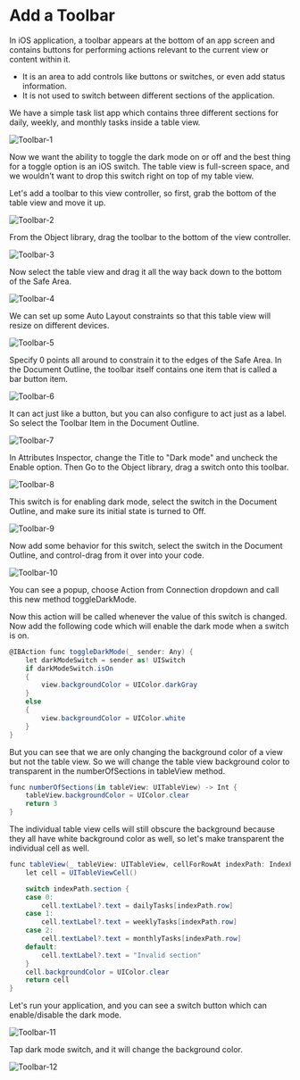 # Add a Toolbar

In iOS application, a toolbar appears at the bottom of an app screen and contains buttons for performing actions relevant to the current view or content within it. 

 - It is an area to add controls like buttons or switches, or even add status information. 
 - It is not used to switch between different sections of the application.

We have a simple task list app which contains three different sections for daily, weekly, and monthly tasks inside a table view.

<img src="https://raw.githubusercontent.com/zzzprojects/iOS-Tutorial/master/docs/images/toolbar1.png" alt="Toolbar-1">

Now we want the ability to toggle the dark mode on or off and the best thing for a toggle option is an iOS switch. The table view is full-screen space, and we wouldn't want to drop this switch right on top of my table view. 

Let's add a toolbar to this view controller, so first, grab the bottom of the table view and move it up.

<img src="https://raw.githubusercontent.com/zzzprojects/iOS-Tutorial/master/docs/images/toolbar2.png" alt="Toolbar-2">

From the Object library, drag the toolbar to the bottom of the view controller.

<img src="https://raw.githubusercontent.com/zzzprojects/iOS-Tutorial/master/docs/images/toolbar3.png" alt="Toolbar-3">

Now select the table view and drag it all the way back down to the bottom of the Safe Area.

<img src="https://raw.githubusercontent.com/zzzprojects/iOS-Tutorial/master/docs/images/toolbar4.png" alt="Toolbar-4">

We can set up some Auto Layout constraints so that this table view will resize on different devices.

<img src="https://raw.githubusercontent.com/zzzprojects/iOS-Tutorial/master/docs/images/toolbar5.png" alt="Toolbar-5">

Specify 0 points all around to constrain it to the edges of the Safe Area. In the Document Outline, the toolbar itself contains one item that is called a bar button item. 

<img src="https://raw.githubusercontent.com/zzzprojects/iOS-Tutorial/master/docs/images/toolbar6.png" alt="Toolbar-6">

It can act just like a button, but you can also configure to act just as a label. So select the Toolbar Item in the Document Outline.

<img src="https://raw.githubusercontent.com/zzzprojects/iOS-Tutorial/master/docs/images/toolbar7.png" alt="Toolbar-7">

In Attributes Inspector, change the Title to "Dark mode" and uncheck the Enable option. Then Go to the Object library, drag a switch onto this toolbar. 

<img src="https://raw.githubusercontent.com/zzzprojects/iOS-Tutorial/master/docs/images/toolbar8.png" alt="Toolbar-8">

This switch is for enabling dark mode, select the switch in the Document Outline, and make sure its initial state is turned to Off. 

<img src="https://raw.githubusercontent.com/zzzprojects/iOS-Tutorial/master/docs/images/toolbar9.png" alt="Toolbar-9">

Now add some behavior for this switch, select the switch in the Document Outline, and control-drag from it over into your code. 

<img src="https://raw.githubusercontent.com/zzzprojects/iOS-Tutorial/master/docs/images/toolbar10.png" alt="Toolbar-10">

You can see a popup, choose Action from Connection dropdown and call this new method toggleDarkMode.

Now this action will be called whenever the value of this switch is changed. Now add the following code which will enable the dark mode when a switch is on. 

```csharp
@IBAction func toggleDarkMode(_ sender: Any) {
    let darkModeSwitch = sender as! UISwitch
    if darkModeSwitch.isOn
    {
        view.backgroundColor = UIColor.darkGray
    }
    else
    {
        view.backgroundColor = UIColor.white
    }
}
```

But you can see that we are only changing the background color of a view but not the table view. So we will change the table view background color to transparent in the numberOfSections in tableView method.

```csharp
func numberOfSections(in tableView: UITableView) -> Int {
    tableView.backgroundColor = UIColor.clear
    return 3
}
```

The individual table view cells will still obscure the background because they all have white background color as well, so let's make transparent the individual cell as well. 

```csharp
func tableView(_ tableView: UITableView, cellForRowAt indexPath: IndexPath) -> UITableViewCell {
    let cell = UITableViewCell()

    switch indexPath.section {
    case 0:
        cell.textLabel?.text = dailyTasks[indexPath.row]
    case 1:
        cell.textLabel?.text = weeklyTasks[indexPath.row]
    case 2:
        cell.textLabel?.text = monthlyTasks[indexPath.row]
    default:
        cell.textLabel?.text = "Invalid section"
    }
    cell.backgroundColor = UIColor.clear
    return cell
}
```

Let's run your application, and you can see a switch button which can enable/disable the dark mode.
 
<img src="https://raw.githubusercontent.com/zzzprojects/iOS-Tutorial/master/docs/images/toolbar11.png" alt="Toolbar-11">

Tap dark mode switch, and it will change the background color.

<img src="https://raw.githubusercontent.com/zzzprojects/iOS-Tutorial/master/docs/images/toolbar12.png" alt="Toolbar-12">